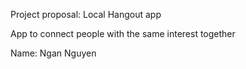 Project proposal: Local Hangout app

App to connect people with the same interest together

Name: Ngan Nguyen

